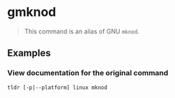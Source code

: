 # gmknod

> This command is an alias of GNU `mknod`.

## Examples

### View documentation for the original command

```bash
tldr [-p|--platform] linux mknod
```
